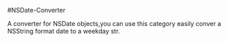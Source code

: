 #NSDate-Converter

A converter for NSDate objects,you can use this category easily conver a NSString format date to a weekday str.
